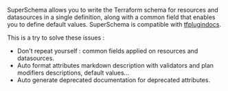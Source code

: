 SuperSchema allows you to write the Terraform schema for resources and datasources in a single definition, along with a common field that enables you to define default values. SuperSchema is compatible with [tfplugindocs](github.com/hashicorp/terraform-plugin-docs/cmd/tfplugindocs).

This is a try to solve these issues :

* Don't repeat yourself : common fields applied on resources and datasources.
* Auto format attributes markdown description with validators and plan modifiers descriptions, default values...
* Auto generate deprecated documentation for deprecated attributes.
